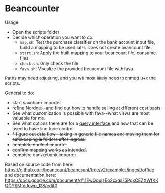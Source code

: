  # Beancounter
 
Usage: 

* Open the scripts folder
* Decide which operation you want to do:
  * `map.sh`: Test the purchase classifier on the bank account input file, build a mapping to be used later. Does not create beancount file.
  * `start.sh`: Apply the built mapping to your beancount file, consume files
  * `check.sh`: Only check the file
  * `fava.sh`: Visualize the provided beancount file with fava. 

Paths may need adjusting, and you will most likely need to chmod u+x the scripts. 

General to do:
* start saxobank importer
* refine Nordnet--and find out how to handle selling at different cost basis
* See what customization is possible with fava--what views are most valuable for me. 
* See what options there are for a [query interface](https://beancount.github.io/docs/beancount_query_language.html) and how that can be used to have fine tune control.
* ~~* figure out data flow--taking in generic file names and moving them for safekeeping in folders after ingress.~~
* ~~complete nordnet importer~~
* ~~confirm mapping works as intended.~~
* ~~complete danskebank importer~~




Based on source code from here:
https://github.com/beancount/beancount/tree/v2/examples/ingest/office
and documentation here:
https://docs.google.com/document/d/11EwQdujzEo2cxqaF5PgxCEZXWfKKQCYSMfdJowp_1S8/edit#
